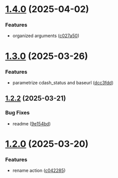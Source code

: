 # [1.4.0](https://github.com/vicentebolea/cdash-status/compare/v1.3.0...v1.4.0) (2025-04-02)


### Features

* organized arguments ([c027a50](https://github.com/vicentebolea/cdash-status/commit/c027a50b11df26d7958e4426a683dec0dc4ad3bf))

# [1.3.0](https://github.com/vicentebolea/cdash-status/compare/v1.2.2...v1.3.0) (2025-03-26)


### Features

* parametrize cdash_status and baseurl ([dcc3fdd](https://github.com/vicentebolea/cdash-status/commit/dcc3fdd171504ba3058e5de5be3665c66179864f))

## [1.2.2](https://github.com/vicentebolea/cdash-status/compare/v1.2.1...v1.2.2) (2025-03-21)


### Bug Fixes

* readme ([9e154bd](https://github.com/vicentebolea/cdash-status/commit/9e154bdf3bcfdd0261424f3bdfc5fb8be2970afe))

# [1.2.0](https://github.com/vicentebolea/cdash-status/compare/v1.1.0...v1.2.0) (2025-03-20)


### Features

* rename action ([c042285](https://github.com/vicentebolea/cdash-status/commit/c042285cfd119ac52fad6666f2f58d56c63452c7))
